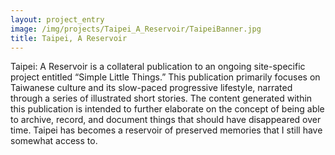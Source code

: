```yaml
---
layout: project_entry
image: /img/projects/Taipei_A_Reservoir/TaipeiBanner.jpg
title: Taipei, A Reservoir
---
```


Taipei: A Reservoir is a collateral publication to an ongoing site-specific project entitled “Simple Little Things.” This publication primarily focuses on Taiwanese culture and its slow-paced progressive lifestyle, narrated through a series of illustrated short stories. The content generated within this publication is intended to further elaborate on the concept of being able to archive, record, and document things that should have disappeared over time. Taipei has becomes a reservoir of preserved memories that I still have somewhat access to.
